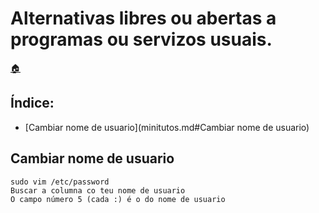 # Alternativas libres ou abertas a programas ou servizos usuais.

[:house:](readme.md)

## Índice:
* [Cambiar nome de usuario](minitutos.md#Cambiar nome de usuario)

## Cambiar nome de usuario
	sudo vim /etc/password
	Buscar a columna co teu nome de usuario
	O campo número 5 (cada :) é o do nome de usuario
